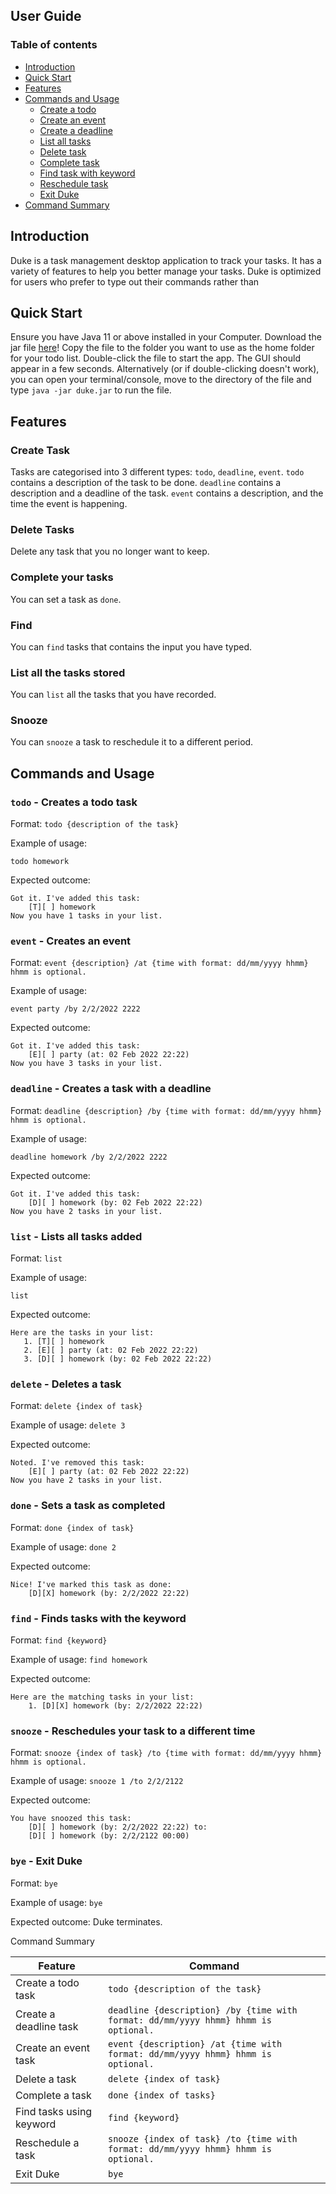 ## User Guide
### Table of contents
- [Introduction](#introduction)
- [Quick Start](#quick-start)
- [Features](#features)
- [Commands and Usage](#commands)
    * [Create a todo](#todo)
    * [Create an event](#event)
    * [Create a deadline](#deadline)
    * [List all tasks](#list)
    * [Delete task](#delete)
    * [Complete task](#done)
    * [Find task with keyword](#findtask)
    * [Reschedule task](#snoozetask)
    * [Exit Duke](#bye)
- [Command Summary](#summary)

## Introduction<a name="introduction"></a>
Duke is a task management desktop application to track your tasks. It has a variety of features to help you better manage your tasks. 
Duke is optimized for users who prefer to type out their commands rather than 

## Quick Start<a name="quick-start"></a>
Ensure you have Java 11 or above installed in your Computer.
Download the jar file [here](https://github.com/ChuangZheQuan/ip/releases/tag/A-Release)!
Copy the file to the folder you want to use as the home folder for your todo list.
Double-click the file to start the app. The GUI should appear in a few seconds.
Alternatively (or if double-clicking doesn't work), you can open your terminal/console, move to the directory of the file and type `java -jar duke.jar` to run the file.

## Features<a name="features"></a>

### Create Task

Tasks are categorised into 3 different types: `todo`, `deadline`, `event`.
`todo` contains a description of the task to be done. `deadline` contains a description and a deadline of the task.
`event` contains a description, and the time the event is happening.

### Delete Tasks

Delete any task that you no longer want to keep.

### Complete your tasks

You can set a task as `done`.

### Find
You can `find` tasks that contains the input you have typed.

### List all the tasks stored
You can `list` all the tasks that you have recorded.

### Snooze

You can `snooze` a task to reschedule it to a different period. 

## Commands and Usage<a name="commands"></a>


### `todo` - Creates a todo task<a name="todo"></a>

Format: `todo {description of the task}`

Example of usage:

`todo homework`

Expected outcome:
```
Got it. I've added this task:
    [T][ ] homework 
Now you have 1 tasks in your list.    
```

### `event` - Creates an event<a name="event"></a>

Format: `event {description} /at {time with format: dd/mm/yyyy hhmm}`
`hhmm is optional.`

Example of usage:

`event party /by 2/2/2022 2222`

Expected outcome:
```
Got it. I've added this task:
    [E][ ] party (at: 02 Feb 2022 22:22)
Now you have 3 tasks in your list.    
```


### `deadline` - Creates a task with a deadline<a name="deadline"></a>

Format: `deadline {description} /by {time with format: dd/mm/yyyy hhmm}`
`hhmm is optional.`

Example of usage:

`deadline homework /by 2/2/2022 2222`

Expected outcome:
```
Got it. I've added this task:
    [D][ ] homework (by: 02 Feb 2022 22:22)
Now you have 2 tasks in your list.    
```


### `list` - Lists all tasks added<a name="list"></a>

Format: `list`

Example of usage:

`list`

Expected outcome:
```
Here are the tasks in your list:
   1. [T][ ] homework 
   2. [E][ ] party (at: 02 Feb 2022 22:22)
   3. [D][ ] homework (by: 02 Feb 2022 22:22)
```

### `delete` - Deletes a task<a name="delete"></a>

Format: `delete {index of task}`

Example of usage:
`delete 3`

Expected outcome:
```
Noted. I've removed this task:
    [E][ ] party (at: 02 Feb 2022 22:22)
Now you have 2 tasks in your list.
```

### `done` - Sets a task as completed<a name="done"></a>

Format: `done {index of task}`

Example of usage:
`done 2`

Expected outcome:
```
Nice! I've marked this task as done: 
    [D][X] homework (by: 2/2/2022 22:22)
```

### `find` - Finds tasks with the keyword <a name="findtask"></a>

Format: `find {keyword}`

Example of usage:
`find homework`

Expected outcome:
```
Here are the matching tasks in your list:
    1. [D][X] homework (by: 2/2/2022 22:22)
```

### `snooze` - Reschedules your task to a different time <a name="snoozetask"></a>

Format: `snooze {index of task} /to {time with format: dd/mm/yyyy hhmm}`
`hhmm is optional.`

Example of usage:
`snooze 1 /to 2/2/2122`

Expected outcome:
```
You have snoozed this task:
    [D][ ] homework (by: 2/2/2022 22:22) to:
    [D][ ] homework (by: 2/2/2122 00:00)
```
### `bye` - Exit Duke<a name="bye"></a>

Format: `bye`

Example of usage: `bye`

Expected outcome: Duke terminates.

Command Summary<a name="summary"></a>

Feature | Command
------------ | -------------
Create a todo task | `todo {description of the task}`
Create a deadline task | `deadline {description} /by {time with format: dd/mm/yyyy hhmm} hhmm is optional.`
Create an event task | `event {description} /at {time with format: dd/mm/yyyy hhmm} hhmm is optional.`
Delete a task | `delete {index of task}`
Complete a task | `done {index of tasks}`
Find tasks using keyword | `find {keyword}`
Reschedule a task | `snooze {index of task} /to {time with format: dd/mm/yyyy hhmm} hhmm is optional.`
Exit Duke | `bye`